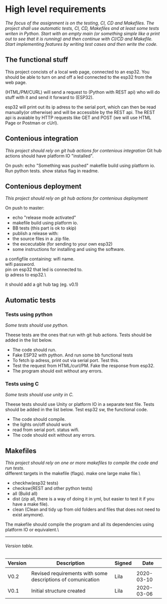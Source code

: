 # High level requirements

*The focus of the assignment is on the testing, CI, CD and Makefiles.
The project shall use automatic tests, CI, CD, Makefiles and at least some tests
writen in Python. Start with an empty main (or something simple like a print out
to see that it is running) and then continue with CI/CD and Makefile.
Start implementing features by writing test cases and then write the code.*

## The functional stuff
This project concists of a local web page, connected to an esp32.
You should be able to turn on and off a led connected to the esp32 from the web page.

(HTML/PM/CURL) will send a request to (Python with REST api) who will do stuff with it and send it forward to (ESP32).

esp32 will print out its ip adress to the serial port,  which can then be read manually(or otherwise) and will be accessible by the REST api. The REST api is avaiable by HTTP requests like GET and POST (we will use HTML Page or Postman or cUrl). 



## Contenious integration
*This project should rely on git hub actions for contenious integration*
Git hub actions should have platform IO "installed".

On push:
echo "Something was pushed"
makefile build using platform io.
Run python tests.
show status flag in readme.

## Contenious deployment
*This project should rely on git hub actions for contenious deployment*

On push to master:
* echo "release mode activated"
* makefile build using platform io.
* BB tests (this part is ok to skip)
* publish a release with:
* the source files in a .zip file.
* the excecutable (for sending to your own esp32)
* some instructions for installing and using the software.

a configfile containing:
	wifi name.\
	wifi password.\
	pin on esp32 that led is connected to.\
	ip adress to esp32.\

it should add a git hub tag (eg. v0.1)


## Automatic tests


### Tests using python

*Some tests should use python.*

Theese tests are the ones that run with git hub actions.
Tests should be added in the list below.

* The code should run.
* Fake ESP32 with python. And run some bb functional tests
* To fetch ip adress, print out via serial port. Test this.
* Test the request from HTML/curl/PM. Fake the response from esp32.
* The program should exit without any errors.


### Tests using C

*Some tests should use unity in C.*

Theese tests should use Unity or platform IO in a separate test file.
Tests should be added in the list below.
Test esp32 sw, the functional code.

* The code should compile.
* the lights on/off should work
* read from serial port. status wifi.
* The code should exit without any errors.



## Makefiles

*This project should rely on one or more makefiles to compile the code and run tests*.\
different targets in the makefile (flags). make one large make file.\

* checkhw(esp32 tests)
* checksw(REST and other python tests)
* all (Build all)
* dist (zip all, there is a way of doing it in yml, but easier to test it if you have a make file).
* clean (Clean and tidy up from old folders and files that does not need to exist anymore).

The makefile should compile the program and all its dependencies using platform IO or equivalent.\


---

###### Version table.
Version |Description |Signed | Date
|--- |							      ---| ---|       ---|
|    |   							 |    |	 	 |
|V0.2|Revised requirements with some descriptions of comunication|Lila|2020-03-10|
|V0.1|Initial structure created				   	 |Lila|2020-03-06|
